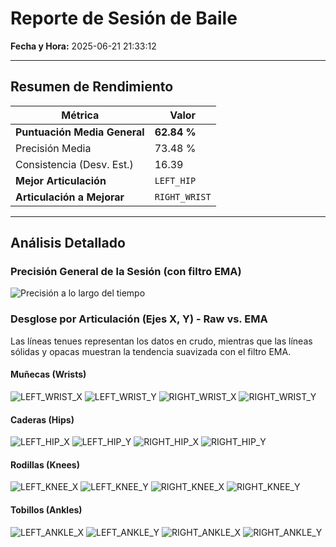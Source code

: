 
# Reporte de Sesión de Baile

**Fecha y Hora:** 2025-06-21 21:33:12

---

## Resumen de Rendimiento

| Métrica | Valor |
|---|---|
| **Puntuación Media General** | **62.84 %** |
| Precisión Media | 73.48 % |
| Consistencia (Desv. Est.) | 16.39 |
| **Mejor Articulación** | `LEFT_HIP` |
| **Articulación a Mejorar** | `RIGHT_WRIST` |

---

## Análisis Detallado

### Precisión General de la Sesión (con filtro EMA)
![Precisión a lo largo del tiempo](precision_over_time.png)

### Desglose por Articulación (Ejes X, Y) - Raw vs. EMA
Las líneas tenues representan los datos en crudo, mientras que las líneas sólidas y opacas muestran la tendencia suavizada con el filtro EMA.

#### Muñecas (Wrists)
![LEFT_WRIST_X](LEFT_WRIST_X.png)
![LEFT_WRIST_Y](LEFT_WRIST_Y.png)
![RIGHT_WRIST_X](RIGHT_WRIST_X.png)
![RIGHT_WRIST_Y](RIGHT_WRIST_Y.png)

#### Caderas (Hips)
![LEFT_HIP_X](LEFT_HIP_X.png)
![LEFT_HIP_Y](LEFT_HIP_Y.png)
![RIGHT_HIP_X](RIGHT_HIP_X.png)
![RIGHT_HIP_Y](RIGHT_HIP_Y.png)

#### Rodillas (Knees)
![LEFT_KNEE_X](LEFT_KNEE_X.png)
![LEFT_KNEE_Y](LEFT_KNEE_Y.png)
![RIGHT_KNEE_X](RIGHT_KNEE_X.png)
![RIGHT_KNEE_Y](RIGHT_KNEE_Y.png)

#### Tobillos (Ankles)
![LEFT_ANKLE_X](LEFT_ANKLE_X.png)
![LEFT_ANKLE_Y](LEFT_ANKLE_Y.png)
![RIGHT_ANKLE_X](RIGHT_ANKLE_X.png)
![RIGHT_ANKLE_Y](RIGHT_ANKLE_Y.png)

